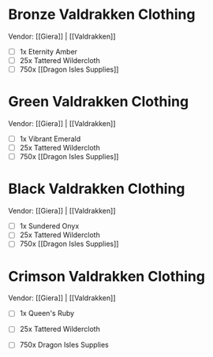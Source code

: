 # Bronze Valdrakken Clothing
Vendor: [[Giera]] | [[Valdrakken]]
- [ ] 1x Eternity Amber
- [ ] 25x Tattered Wildercloth
- [ ] 750x [[Dragon Isles Supplies]]

# Green Valdrakken Clothing
Vendor: [[Giera]] | [[Valdrakken]]
- [ ] 1x Vibrant Emerald
- [ ] 25x Tattered Wildercloth
- [ ] 750x [[Dragon Isles Supplies]]

# Black Valdrakken Clothing
Vendor: [[Giera]] | [[Valdrakken]]
- [ ] 1x Sundered Onyx
- [ ] 25x Tattered Wildercloth
- [ ] 750x [[Dragon Isles Supplies]]

# Crimson Valdrakken Clothing
Vendor: [[Giera]] | [[Valdrakken]]
- [ ] 1x Queen's Ruby
- [ ] 25x Tattered Wildercloth
- [ ] 750x Dragon Isles Supplies


